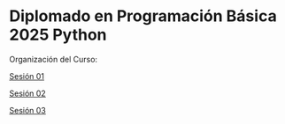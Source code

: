 # Diplomado en Programación Básica 2025 Python

Organización del Curso:

[Sesión 01](https://github.com/Vaquera-Araujo/Diplomado-Python-2025/blob/main/sesion_01.ipynb)

[Sesión 02](https://github.com/Vaquera-Araujo/Diplomado-Python-2025/blob/main/sesion_02.ipynb)

[Sesión 03](https://github.com/Vaquera-Araujo/Diplomado-Python-2025/blob/main/sesion_03.ipynb)






